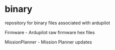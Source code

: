 binary
======

repository for binary files associated with ardupilot

Firmware
    - Ardupilot raw firmware hex files
    
MissionPlanner
    - Mission Planner updates
    